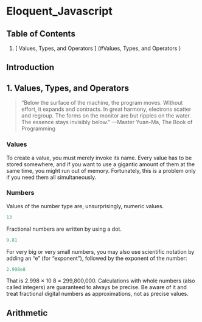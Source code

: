 
# Eloquent_Javascript

## Table of Contents
  
  1. [ Values, Types, and Operators ] (#Values, Types, and Operators )



## Introduction

## 1. Values, Types, and Operators

> “Below the surface of the machine, the program moves. Without
effort, it expands and contracts. In great harmony, electrons scatter
and regroup. The forms on the monitor are but ripples on the water.
The essence stays invisibly below.”
—Master Yuan-Ma, The Book of Programming

### Values
To create a value, you must merely invoke its name.
Every value has to be stored somewhere, and if you want to use
a gigantic amount of them at the same time, you might run out of memory.
Fortunately, this is a problem only if you need them all simultaneously.

### Numbers
Values of the number type are, unsurprisingly, numeric values.
```javascript
13
```
Fractional numbers are written by using a dot.
```javascript
9.81
```
For very big or very small numbers, you may also use scientific notation by
adding an “e” (for “exponent”), followed by the exponent of the number:
```javascript
2.998e8
```
That is 2.998 × 10 8 = 299,800,000.
Calculations with whole numbers (also called integers) are guaranteed to always be precise.
Be aware of it and treat fractional digital numbers as
approximations, not as precise values.

## Arithmetic
